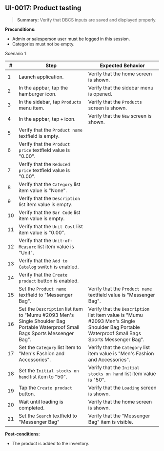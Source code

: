 ## **UI-0017:** Product testing  

> **Summary:** Verify that DBCS inputs are saved and displayed properly.  <br>

**Preconditions:**  
 - Admin or salesperson user must be logged in this session. 
 - Categories must not be empty.

Scenario 1 

 | \# | Step | Expected Behavior | 
 |----|------|-------------------| 
 |  1 | Launch application.                    | Verify that the home screen is shown. | 
 |  2 | In the appbar, tap the hamburger icon. | Verify that the sidebar menu is opened. |  
 |  3 | In the sidebar, tap `Products` menu item. | Verify that the `Products` screen is shown. |  
 |  4 | In the appbar, tap `+` icon.           | Verify that the `New` screen is shown. |  
 |  5 | Verify that the `Product name` textfield is empty. | |   
 |  6 | Verify that the `Product price` textfield value is "0.00". | |   
 |  7 | Verify that the `Reduced price` textfield value is "0.00". | |   
 |  8 | Verify that the `Category` list item value is "None". | |   
 |  9 | Verify that the `Description` list item value is empty. | |   
 | 10 | Verify that the `Bar Code` list item value is empty. | |   
 | 11 | Verify that the `Unit Cost` list item value is "0.00". | |   
 | 12 | Verify that the `Unit-of-Measure` list item value is "Unit". | |   
 | 13 | Verify that the `Add to Catalog` switch is enabled. | |   
 | 14 | Verify that the `Create product` button is enabled. | |   
 | 15 | Set the `Product name` textfield to "Messenger Bag". | Verify that the `Product name` textfield value is "Messenger Bag". |  
 | 16 | Set the `Description` list item to "Mumu #2093 Men's Single Shoulder Bag Portable Waterproof Small Bags Sports Messenger Bag". | Verify that the `Description` list item value is "Mumu #2093 Men's Single Shoulder Bag Portable Waterproof Small Bags Sports Messenger Bag". |  
 | 17 | Set the `Category` list item to "Men's Fashion and Accessories". | Verify that the `Category` list item value is "Men's Fashion and Accessories". |  
 | 18 | Set the `Initial stocks on hand` list item to "50". | Verify that the `Initial stocks on hand` list item value is "50". |  
 | 19 | Tap the `Create product` button.             | Verify that the `Loading` screen is shown. |  
 | 20 | Wait until loading is completed.       | Verify that the home screen is shown. |  
 | 21 | Set the `Search` textfield to "Messenger Bag" | Verify that the "Messenger Bag" item is visible. |  

**Post-conditions:**  

 - The product is added to the inventory.